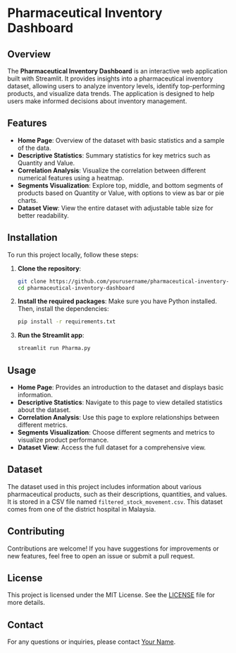 # Pharmaceutical Inventory Dashboard

## Overview

The **Pharmaceutical Inventory Dashboard** is an interactive web application built with Streamlit. It provides insights into a pharmaceutical inventory dataset, allowing users to analyze inventory levels, identify top-performing products, and visualize data trends. The application is designed to help users make informed decisions about inventory management.

## Features

- **Home Page**: Overview of the dataset with basic statistics and a sample of the data.
- **Descriptive Statistics**: Summary statistics for key metrics such as Quantity and Value.
- **Correlation Analysis**: Visualize the correlation between different numerical features using a heatmap.
- **Segments Visualization**: Explore top, middle, and bottom segments of products based on Quantity or Value, with options to view as bar or pie charts.
- **Dataset View**: View the entire dataset with adjustable table size for better readability.

## Installation

To run this project locally, follow these steps:

1. **Clone the repository**:
   ```bash
   git clone https://github.com/yourusername/pharmaceutical-inventory-dashboard.git
   cd pharmaceutical-inventory-dashboard
   ```

2. **Install the required packages**:
   Make sure you have Python installed. Then, install the dependencies:
   ```bash
   pip install -r requirements.txt
   ```

3. **Run the Streamlit app**:
   ```bash
   streamlit run Pharma.py
   ```

## Usage

- **Home Page**: Provides an introduction to the dataset and displays basic information.
- **Descriptive Statistics**: Navigate to this page to view detailed statistics about the dataset.
- **Correlation Analysis**: Use this page to explore relationships between different metrics.
- **Segments Visualization**: Choose different segments and metrics to visualize product performance.
- **Dataset View**: Access the full dataset for a comprehensive view.

## Dataset

The dataset used in this project includes information about various pharmaceutical products, such as their descriptions, quantities, and values. It is stored in a CSV file named `filtered_stock_movement.csv`. This dataset comes from one of the district hospital in Malaysia.

## Contributing

Contributions are welcome! If you have suggestions for improvements or new features, feel free to open an issue or submit a pull request.

## License

This project is licensed under the MIT License. See the [LICENSE](LICENSE) file for more details.

## Contact

For any questions or inquiries, please contact [Your Name](mailto:your.email@example.com).
